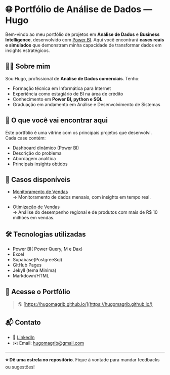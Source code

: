 # 🌐 Portfólio de Análise de Dados — Hugo

Bem-vindo ao meu portfólio de projetos em **Análise de Dados** e **Business Intelligence**, desenvolvido com [Power BI](https://powerbi.microsoft.com/). Aqui você encontrará **cases reais e simulados** que demonstram minha capacidade de transformar dados em insights estratégicos.

## 👨‍💻 Sobre mim

Sou Hugo, profissional de **Análise de Dados comerciais**. Tenho:

- Formação técnica em Informática para Internet  
- Experiência como estagiário de BI na área de crédito  
- Conhecimento em **Power BI, python e SQL**  
- Graduação em andamento em Análise e Desenvolvimento de Sistemas

## 🧠 O que você vai encontrar aqui

Este portfólio é uma vitrine com os principais projetos que desenvolvi.  
Cada case contém:

- Dashboard dinâmico (Power BI)
- Descrição do problema
- Abordagem analítica
- Principais insights obtidos

## 📁 Casos disponíveis
- [Monitoramento de Vendas](https://hugomagrib.github.io/cases/Mon_vendas/)  
  → Monitoramento de dados mensais, com insights em tempo real.  

- [Otimização de Vendas](https://hugomagrib.github.io/cases/Dash_vendas/)  
  → Análise do desempenho regional e de produtos com mais de R$ 10 milhões em vendas.  

## 🛠️ Tecnologias utilizadas

- Power BI( Power Query, M e Dax)
- Excel
- Supabase(PostgreeSql)
- GitHub Pages
- Jekyll (tema Minima)
- Markdown/HTML

## 🔗 Acesse o Portfólio

> 🌎 [https://hugomagrib.github.io/](https://hugomagrib.github.io/)

## 📬 Contato

- 💼 [LinkedIn](www.linkedin.com/in/hugomagrib)
- ✉️ Email: hugomagrib@gmail.com

---

**⭐ Dê uma estrela no repositório**.
Fique à vontade para mandar feedbacks ou sugestões!

